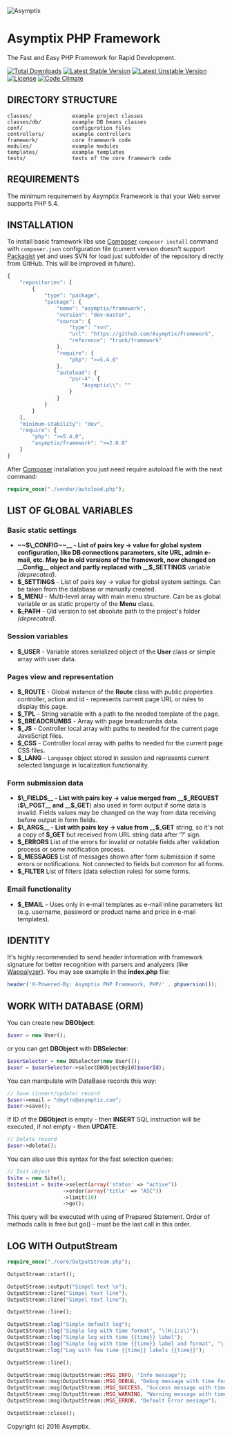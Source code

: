 ![Asymptix](https://media.licdn.com/media/AAEAAQAAAAAAAAK-AAAAJDVhMDMzNDIxLWMzOTktNDhhNS04YWFjLWZmMjQ0Mzc1NDE4Ng.png)

# Asymptix PHP Framework

The Fast and Easy PHP Framework for Rapid Development.

[![Total Downloads](https://poser.pugx.org/asymptix/framework/downloads)](https://packagist.org/packages/asymptix/framework)
[![Latest Stable Version](https://poser.pugx.org/asymptix/framework/v/stable)](https://packagist.org/packages/asymptix/framework)
[![Latest Unstable Version](https://poser.pugx.org/asymptix/framework/v/unstable)](https://packagist.org/packages/asymptix/framework)
[![License](https://poser.pugx.org/asymptix/framework/license)](https://packagist.org/packages/asymptix/framework)
[![Code Climate](https://codeclimate.com/github/Asymptix/Framework/badges/gpa.svg)](https://codeclimate.com/github/Asymptix/Framework)

DIRECTORY STRUCTURE
---

```
classes/             example project classes
classes/db/          example DB beans classes
conf/                configuration files
controllers/         example controllers
framework/           core framework code
modules/             example modules
templates/           example templates
tests/               tests of the core framework code
```

REQUIREMENTS
---

The minimum requirement by Asymptix Framework is that your Web server supports PHP 5.4.

INSTALLATION
---

To install basic framework libs use [Composer](https://getcomposer.org/) `composer install` command with `composer.json` configuration file (current version doesn't support [Packagist](https://packagist.org/) yet and uses SVN for load just subfolder of the repository directly from GitHub. This will be improved in future).

```js
{
	"repositories": [
        {
			"type": "package",
            "package": {
                "name": "asymptix/framework",
                "version": "dev-master",
                "source": {
                    "type": "svn",
                    "url": "https://github.com/Asymptix/Framework",
                    "reference": "trunk/framework"
                },
				"require": {
					"php": ">=5.4.0"
				},
				"autoload": {
					"psr-4": {
						"Asymptix\\": ""
					}
				}
            }
        }
    ],
	"minimum-stability": "dev",
    "require": {
        "php": ">=5.4.0",
		"asymptix/framework": ">=2.0.0"
    }
}
```

After [Composer](https://getcomposer.org/) installation you just need require autoload file with the next command:

```php
require_once("./vendor/autoload.php");
```

LIST OF GLOBAL VARIABLES
---

### Basic static settings
* __~~$\_CONFIG~~__ - List of pairs key → value for global system configuration, like DB connections parameters, site URL, admin e-mail, etc. May be in old versions of the framework, now changed on __Config__ object and partly replaced with __$\_SETTINGS__ variable _(deprecated)_.
* __$\_SETTINGS__ -	List of pairs key → value for global system settings. Can be taken from the database or manually created.
* __$\_MENU__ -	Multi-level array with main menu structure. Can be as global variable or as static property of the __Menu__ class.
* __~~$\_PATH~~__ -	Old version to set absolute path to the project's folder _(deprecated)_.

### Session variables
* __$\_USER__ - Variable stores serialized object of the __User__ class or simple array with user data.

### Pages view and representation
* __$\_ROUTE__ - Global instance of the __Route__ class with public properties controller, action and id - represents current page URL or rules to display this page.
* __$\_TPL__	- String variable with a path to the needed template of the page.
* __$\_BREADCRUMBS__ - Array with page breadcrumbs data.
* __$\_JS__ - Controller local array with paths to needed for the current page JavaScript files.
* __$\_CSS__	- Controller local array with paths to needed for the current page CSS files.
* __$\_LANG__ - `Language` object stored in session and represents current selected language in localization functionality.

### Form submission data
* __$\_FIELDS__ - List with pairs key → value merged from __$\_REQUEST__ (__$\_POST__ and __$\_GET__) also used in form output if some data is invalid. Fields values may be changed on the way from data receiving before output in form fields.
* __$\_ARGS__ -	List with pairs key → value from __$\_GET__ string, so it's not a copy of __$\_GET__ but received from URL string data after ‘?’ sign.
* __$\_ERRORS__	List of the errors for invalid or notable fields after validation process or some notification process.
* __$\_MESSAGES__	List of messages shown after form submission if some errors or notifications. Not connected to fields but common for all forms.
* __$\_FILTER__	List of filters (data selection rules) for some forms.

### Email functionality
* __$\_EMAIL__ - Uses only in e-mail templates as e-mail inline parameters list (e.g. username, password or product name and price in e-mail templates).

IDENTITY
---

It's highly recommended to send header information with framework signature for better recognition with parsers and analyzers (like [Wappalyzer](https://github.com/AliasIO/Wappalyzer)).
You may see example in the __index.php__ file:

```php
header('X-Powered-By: Asymptix PHP Framework, PHP/' . phpversion());
```

WORK WITH DATABASE (ORM)
---

You can create new __DBObject__:

```php
$user = new User();
```

or you can get __DBObject__ with __DBSelector__:

```php
$userSelector = new DBSelector(new User());
$user = $userSelector->selectDBObjectById($userId);
```

You can manipulate with DataBase records this way:

```php
// Save (insert/update) record
$user->email = "dmytro@asymptix.com";
$user->save();
```

If ID of the __DBObject__ is empty - then __INSERT__ SQL instruction will be executed, if not empty - then __UPDATE__.

```php
// Delete record
$user->delete();
```

You can also use this syntax for the fast selection queries:

```php
// Init object
$site = new Site();
$sitesList = $site->select(array('status' => "active"))
                  ->order(array('title' => "ASC"))
                  ->limit(10)
                  ->go();
```

This query will be executed with using of Prepared Statement. Order of methods calls is free but go() - must be the last call in this order.

LOG WITH OutputStream
---

```php
require_once("./core/OutputStream.php");

OutputStream::start();

OutputStream::output("Simpel text \n");
OutputStream::line("Simpel text line");
OutputStream::line("Simpel text line");

OutputStream::line();

OutputStream::log("Simple default log");
OutputStream::log("Simple log with time format", "\(H:i:s\)");
OutputStream::log("Simple log with time {{time}} label");
OutputStream::log("Simple log with time {{time}} label and format", "\(H:i:s\)");
OutputStream::log("Log with few time {{time}} labels {{time}}");

OutputStream::line();

OutputStream::msg(OutputStream::MSG_INFO, "Info message");
OutputStream::msg(OutputStream::MSG_DEBUG, "Debug message with time format", "\(H:i:s\)");
OutputStream::msg(OutputStream::MSG_SUCCESS, "Success message with time {{time}} label");
OutputStream::msg(OutputStream::MSG_WARNING, "Warning message with time {{time}} label and format", "\(H:i:s\)");
OutputStream::msg(OutputStream::MSG_ERROR, "Default Error message");

OutputStream::close();
```

Copyright (c) 2016 Asymptix.
